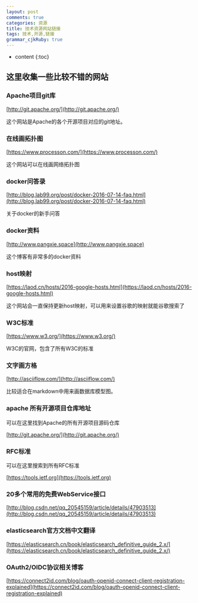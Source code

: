 ```yaml
---
layout: post
comments: true
categories: 资源
title: 技术资源网站链接
tags: 技术,开源,链接
grammar_cjkRuby: true
---
```


* content
{:toc}

## 这里收集一些比较不错的网站

### Apache项目git库

[http://git.apache.org/](http://git.apache.org/)

这个网站是Apache的各个开源项目对应的git地址。

### 在线画拓扑图

[https://www.processon.com/](https://www.processon.com/)

这个网站可以在线画网络拓扑图

### docker问答录

[http://blog.lab99.org/post/docker-2016-07-14-faq.html](http://blog.lab99.org/post/docker-2016-07-14-faq.html)

关于docker的新手问答

### docker资料

[http://www.pangxie.space](http://www.pangxie.space)

这个博客有非常多的docker资料

### host映射

[https://laod.cn/hosts/2016-google-hosts.html](https://laod.cn/hosts/2016-google-hosts.html)

这个网站会一直保持更新host映射，可以用来设置谷歌的映射就能谷歌搜索了

### W3C标准

[https://www.w3.org/](https://www.w3.org/)

W3C的官网，包含了所有W3C的标准

### 文字画方格

[http://asciiflow.com/](http://asciiflow.com/)

比较适合在markdown中用来画数据库模型图。

### apache 所有开源项目仓库地址

可以在这里找到Apache的所有开源项目源码仓库

[http://git.apache.org/](http://git.apache.org/)

### RFC标准

可以在这里搜索到所有RFC标准

[https://tools.ietf.org](https://tools.ietf.org)

### 20多个常用的免费WebService接口

[http://blog.csdn.net/qq_20545159/article/details/47903513](http://blog.csdn.net/qq_20545159/article/details/47903513)

### elasticsearch官方文档中文翻译

[https://elasticsearch.cn/book/elasticsearch_definitive_guide_2.x/](https://elasticsearch.cn/book/elasticsearch_definitive_guide_2.x/)

### OAuth2/OIDC协议相关博客

[https://connect2id.com/blog/oauth-openid-connect-client-registration-explained](https://connect2id.com/blog/oauth-openid-connect-client-registration-explained)
